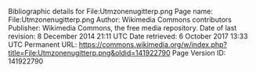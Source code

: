Bibliographic details for File:Utmzonenugitterp.png
Page name: File:Utmzonenugitterp.png
Author: Wikimedia Commons contributors
Publisher: Wikimedia Commons, the free media repository.
Date of last revision: 8 December 2014 21:11 UTC
Date retrieved:
6 October 2017 13:33 UTC
Permanent URL: https://commons.wikimedia.org/w/index.php?title=File:Utmzonenugitterp.png&oldid=141922790
Page Version ID: 141922790
